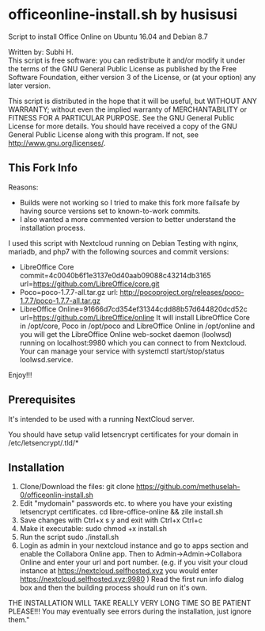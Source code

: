 # officeonline-install.sh by husisusi

Script to install Office Online on Ubuntu 16.04 and Debian 8.7 

Written by: Subhi H.<br>
This script is free software: you can redistribute it and/or modify it under the terms of the GNU General Public License as published by the Free Software Foundation, either version 3 of the License, or (at your option) any later version.

This script is distributed in the hope that it will be useful, but WITHOUT ANY WARRANTY; without even the implied warranty of MERCHANTABILITY or FITNESS FOR A PARTICULAR PURPOSE. See the GNU General Public License for more details.
You should have received a copy of the GNU General Public License along with this program. If not, see http://www.gnu.org/licenses/.

## This Fork Info
Reasons:
  - Builds were not working so I tried to make this fork more failsafe by having source versions set to known-to-work commits.
  - I also wanted a more commented version to better understand the installation process.

I used this script with Nextcloud running on Debian Testing with nginx, mariadb, and php7 with the following sources and commit versions:
  - LibreOffice Core commit=4c0040b6f1e3137e0d40aab09088c43214db3165 url=https://github.com/LibreOffice/core.git
  - Poco=poco-1.7.7-all.tar.gz url: http://pocoproject.org/releases/poco-1.7.7/poco-1.7.7-all.tar.gz
  - LibreOffice Online=91666d7cd354ef31344cdd88b57d644820dcd52c url=https://github.com/LibreOffice/online
It will install LibreOffice Core in /opt/core, Poco in /opt/poco and LibreOffice Online in /opt/online and you will get the LibreOffice Online web-socket daemon (loolwsd) running on localhost:9980 which you can connect to from Nextcloud. Your can manage your service with systemctl start/stop/status loolwsd.service.

Enjoy!!!

## Prerequisites
It's intended to be used with a running NextCloud server.

You should have setup valid letsencrypt certificates for your domain in /etc/letsencrypt/<mydomain>.tld/*

## Installation
1. Clone/Download the files:
git clone https://github.com/methuselah-0/officeonlin-install.sh
2. Edit "mydomain" passwords etc. to where you have your existing letsencrypt certificates.
cd libre-office-online && zile install.sh
4. Save changes with
Ctrl+x s y and exit with Ctrl+x Ctrl+c
5. Make it executable:
sudo chmod +x install.sh
5. Run the script
sudo ./install.sh
6. Login as admin in your nextcloud instance and go to apps section and enable the Collabora Online app. Then to Admin->Admin->Collabora Online and enter your url and port number. (e.g. if you visit your cloud instance at https://nextcloud.selfhosted.xyz you would enter https://nextcloud.selfhosted.xyz:9980 )
Read the first run info dialog box and then the building process should run on it's own.

THE INSTALLATION WILL TAKE REALLY VERY LONG TIME SO BE PATIENT PLEASE!!! You may eventually see errors during the installation, just ignore them."
